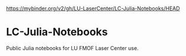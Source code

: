 https://mybinder.org/v2/gh/LU-LaserCenter/LC-Julia-Notebooks/HEAD

# LC-Julia-Notebooks
 Public Julia notebooks for LU FMOF Laser Center use.
